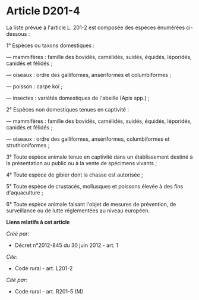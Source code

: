 # Article D201-4

La liste prévue à l'article L. 201-2 est composée des espèces énumérées ci-dessous : 

1° Espèces ou taxons domestiques : 

― mammifères : famille des bovidés, camélidés, suidés, équidés, léporidés, canidés et félidés ; 

― oiseaux : ordre des galliformes, ansériformes et columbiformes ; 

― poisson : carpe koï ; 

― insectes : variétés domestiques de l'abeille (Apis spp.) ; 

2° Espèces non domestiques tenues en captivité : 

― mammifères : famille des bovidés, camélidés, suidés, équidés, léporidés, canidés et félidés ; 

― oiseaux : ordre des galliformes, ansériformes, columbiformes et struthioniformes ; 

3° Toute espèce animale tenue en captivité dans un établissement destiné à la présentation au public ou à la vente de
spécimens vivants ; 

4° Toute espèce de gibier dont la chasse est autorisée ; 

5° Toute espèce de crustacés, mollusques et poissons élevée à des fins d'aquaculture ; 

6° Toute espèce animale faisant l'objet de mesures de prévention, de surveillance ou de lutte réglementées au niveau
européen.

**Liens relatifs à cet article**

_Créé par_:

  - Décret n°2012-845 du 30 juin 2012 - art. 1

_Cite_:

  - Code rural - art. L201-2

_Cité par_:

  - Code rural - art. R201-5 (M)
